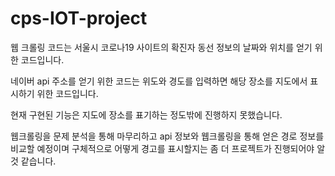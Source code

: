 # cps-IOT-project
웹 크롤링 코드는 서울시 코로나19 사이트의 확진자 동선 정보의 날짜와 위치를 얻기 위한 코드입니다.

네이버 api 주소를 얻기 위한 코드는 위도와 경도를 입력하면 해당 장소를 지도에서 표시하기 위한 코드입니다.

현재 구현된 기능은 지도에 장소를 표기하는 정도밖에 진행하지 못했습니다.

웹크롤링을 문제 분석을 통해 마무리하고 api 정보와 웹크롤링을 통해 얻은 경로 정보를 비교할 예정이며 구체적으로 어떻게 경고를 표시할지는 좀 더 프로젝트가 진행되어야 알 것 같습니다.
